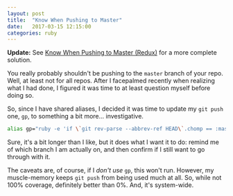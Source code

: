 ```yaml
---
layout: post
title:  "Know When Pushing to Master"
date:   2017-03-15 12:15:00
categories: ruby
---
```


**Update:** See [Know When Pushing to Master (Redux)][redux] for a more complete solution.

You really probably shouldn't be pushing to the `master` branch of your repo.
Well, at least not for all repos. After I facepalmed recently when realizing
what I had done, I figured it was time to at least question myself before
doing so.

So, since I have shared aliases, I decided it was time to update my `git push`
one, `gp`, to something a bit more... investigative.

```sh
alias gp="ruby -e 'if \`git rev-parse --abbrev-ref HEAD\`.chomp == :master.to_s; print \"You are on **MASTER**. Seriously, though. Do you honestly want push to **MASTER**? (Y/N) \"; unless gets.chomp.downcase == :y.to_s; puts \"♥ Push-to-Master crisis averted ♥\"; exit 1;end;end' && git push"
```

Sure, it's a bit longer than I like, but it does what I want it to do: remind
me of which branch I am actually on, and then confirm if I still want to go
through with it.

The caveats are, of course, if I _don't use_ `gp`, this won't run. However, my
muscle-memory keeps `git push` from being used much at all. So, while not 100%
coverage, definitely better than 0%. And, it's system-wide.

[redux]: /2018/08/30/know-when-pushing-to-master-redux.html
